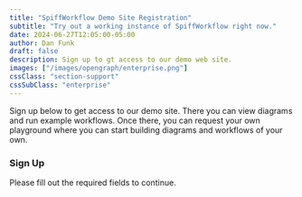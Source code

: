 ```yaml
---
title: "SpiffWorkflow Demo Site Registration"
subtitle: "Try out a working instance of SpiffWorkflow right now."
date: 2024-06-27T12:05:00-05:00
author: Dan Funk
draft: false
description: Sign up to gt access to our demo web site.
images: ["/images/opengraph/enterprise.png"]
cssClass: "section-support"
cssSubClass: "enterprise"
---
```


Sign up below to get access to our demo site.
There you can view diagrams and run example workflows.
Once there, you can request your own playground where you can start building diagrams and workflows of your own.

### Sign Up

Please fill out the required fields to continue.


<script charset="utf-8" type="text/javascript" src="//js.hsforms.net/forms/embed/v2.js"></script>
<script>
  hbspt.forms.create({
    region: "na1",
    portalId: "42562038",
    formId: "782e9936-9679-4511-a915-be6ce4170323",
    inlineMessage: 'Your submit message here',
    onFormSubmit: function($form){
      setTimeout( function() {
        var formData = $form.serialize();
        window.location = "/pages/enterprise_thankyou?" + formData;
      }, 250 ); // Redirects to url with query string data from form fields after 250 milliseconds.
    }
  });
</script>
